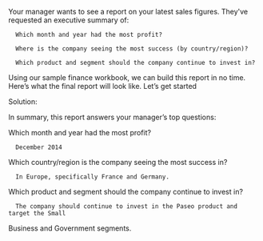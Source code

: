  Your manager wants to see a report on your latest sales figures. They've requested an executive summary of:
 
      Which month and year had the most profit?
 
      Where is the company seeing the most success (by country/region)?
 
      Which product and segment should the company continue to invest in?
 
 Using our sample finance workbook, we can build this report in no time. Here’s what the final report will look like. Let’s get started



 Solution:

  In summary, this report answers your manager’s top questions:
  
 Which month and year had the most profit?
 
      December 2014
 
 Which country/region is the company seeing the most success in?
 
      In Europe, specifically France and Germany.
 
 Which product and segment should the company continue to invest in?
 
      The company should continue to invest in the Paseo product and target the Small
 Business and Government segments.
